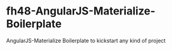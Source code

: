 # fh48-AngularJS-Materialize-Boilerplate
AngularJS-Materialize Boilerplate to kickstart any kind of project
